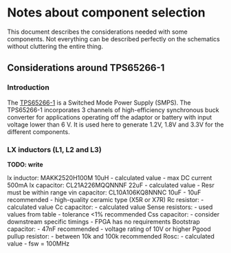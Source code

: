 # Notes about component selection

This document describes the considerations needed with some components.
Not everything can be described perfectly on the schematics
without cluttering the entire thing.

## Considerations around TPS65266-1

### Introduction

The [TPS65266-1](https://www.ti.com/product/TPS65266-1) is a Switched Mode Power Supply (SMPS).
The TPS65266-1 incorporates 3 channels of high-efficiency synchronous buck converter for applications operating off the adaptor or battery with input voltage lower than 6 V.
It is used here to generate 1.2V, 1.8V and 3.3V for the different components.

### LX inductors (L1, L2 and L3)

**TODO: write**

lx inductor: MAKK2520H100M 10uH
	- calculated value
	- max DC current 500mA
lx capacitor: CL21A226MQQNNNF 22uF
	- calculated value
	- Resr must be within range
vin capacitor: CL10A106KQ8NNNC 10uF
	- 10uF recommended
	- high-quality ceramic type (X5R or X7R)
Rc resistor:
	- calculated value
Cc capacitor:
	- calculated value
Sense resistors:
	- used values from table
	- tolerance <1% recommended
Css capacitor:
	- consider downstream specific timings
	- FPGA has no requirements
Bootstrap capacitor:
	- 47nF recommended
	- voltage rating of 10V or higher
Pgood pullup resistor:
	- between 10k and 100k recommended
Rosc:
	- calculated value
	- fsw = 100MHz